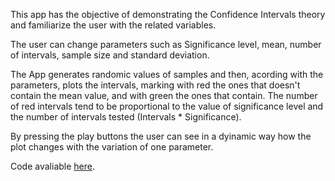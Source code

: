 
This app has the objective of demonstrating the Confidence Intervals theory and familiarize the user with the related variables.
 
The user can change parameters such as Significance level, mean, number of intervals, sample size and standard deviation.

The App generates randomic values of samples and then, acording with the parameters, plots the intervals, marking with red the ones that doesn't contain the mean value, and with green the ones that contain. The number of red intervals tend to be proportional to the value of significance level and the number of intervals tested (Intervals * Significance).

By pressing the play buttons the user can see in a dyinamic way how the plot changes with the variation of one parameter.

Code avaliable [here](https://github.com/vittorfp/Shiny-Apps).

